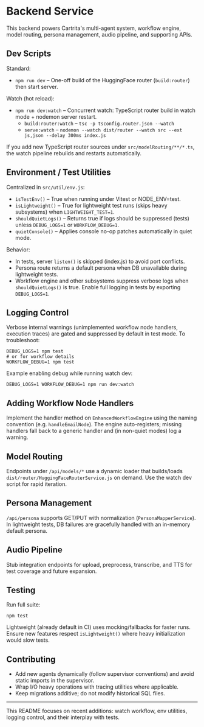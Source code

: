 # Backend Service

This backend powers Cartrita's multi-agent system, workflow engine, model routing, persona management, audio pipeline, and supporting APIs.

## Dev Scripts

Standard:
- `npm run dev` – One-off build of the HuggingFace router (`build:router`) then start server.

Watch (hot reload):
- `npm run dev:watch` – Concurrent watch: TypeScript router build in watch mode + nodemon server restart.
  - `build:router:watch` – `tsc -p tsconfig.router.json --watch`
  - `serve:watch` – `nodemon --watch dist/router --watch src --ext js,json --delay 300ms index.js`

If you add new TypeScript router sources under `src/modelRouting/**/*.ts`, the watch pipeline rebuilds and restarts automatically.

## Environment / Test Utilities

Centralized in `src/util/env.js`:
- `isTestEnv()` – True when running under Vitest or NODE_ENV=test.
- `isLightweight()` – True for lightweight test runs (skips heavy subsystems) when `LIGHTWEIGHT_TEST=1`.
- `shouldQuietLogs()` – Returns true if logs should be suppressed (tests) unless `DEBUG_LOGS=1` or `WORKFLOW_DEBUG=1`.
- `quietConsole()` – Applies console no-op patches automatically in quiet mode.

Behavior:
- In tests, server `listen()` is skipped (index.js) to avoid port conflicts.
- Persona route returns a default persona when DB unavailable during lightweight tests.
- Workflow engine and other subsystems suppress verbose logs when `shouldQuietLogs()` is true. Enable full logging in tests by exporting `DEBUG_LOGS=1`.

## Logging Control

Verbose internal warnings (unimplemented workflow node handlers, execution traces) are gated and suppressed by default in test mode. To troubleshoot:
```
DEBUG_LOGS=1 npm test
# or for workflow details
WORKFLOW_DEBUG=1 npm test
```
Example enabling debug while running watch dev:
```
DEBUG_LOGS=1 WORKFLOW_DEBUG=1 npm run dev:watch
```

## Adding Workflow Node Handlers

Implement the handler method on `EnhancedWorkflowEngine` using the naming convention (e.g. `handleEmailNode`). The engine auto-registers; missing handlers fall back to a generic handler and (in non-quiet modes) log a warning.

## Model Routing

Endpoints under `/api/models/*` use a dynamic loader that builds/loads `dist/router/HuggingFaceRouterService.js` on demand. Use the watch dev script for rapid iteration.

## Persona Management

`/api/persona` supports GET/PUT with normalization (`PersonaMapperService`). In lightweight tests, DB failures are gracefully handled with an in-memory default persona.

## Audio Pipeline

Stub integration endpoints for upload, preprocess, transcribe, and TTS for test coverage and future expansion.

## Testing

Run full suite:
```
npm test
```
Lightweight (already default in CI) uses mocking/fallbacks for faster runs. Ensure new features respect `isLightweight()` where heavy initialization would slow tests.

## Contributing

- Add new agents dynamically (follow supervisor conventions) and avoid static imports in the supervisor.
- Wrap I/O heavy operations with tracing utilities where applicable.
- Keep migrations additive; do not modify historical SQL files.

---
This README focuses on recent additions: watch workflow, env utilities, logging control, and their interplay with tests.
